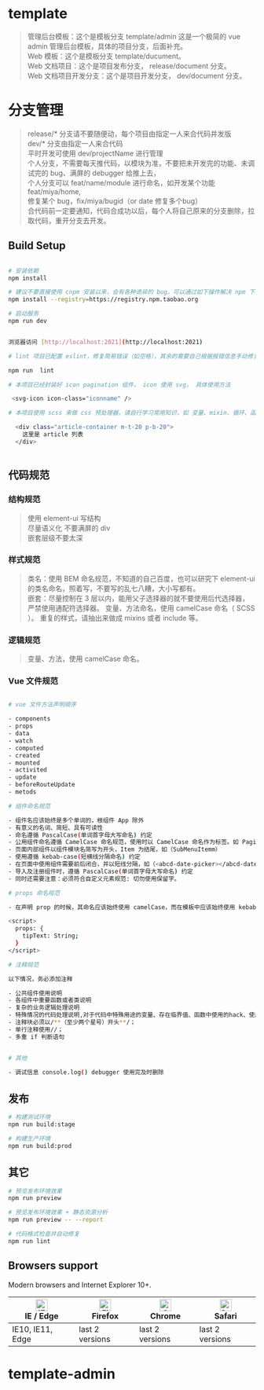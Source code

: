 <!--
 * @Descripttion: readme
 * @Author: miya wang
 * @Date: 2021-05-11 10:02:21
 * @LastEditors: miya wang
 * @LastEditTime: 2021-06-17 23:22:08
-->
# template

> 管理后台模板：这个是模板分支 template/admin 这是一个极简的 vue admin 管理后台模板，具体的项目分支，后面补充。<br>
> Web 模板：这个是模板分支 template/ducument。<br>
> Web 文档项目：这个是项目发布分支， release/document 分支。<br>
> Web 文档项目开发分支：这个是项目开发分支， dev/document 分支。<br>

# 分支管理

> release/* 分支请不要随便动，每个项目由指定一人来合代码并发版 <br>
> dev/* 分支由指定一人来合代码 <br>
> 平时开发可使用 dev/projectName 进行管理 <br>
> 个人分支，不需要每天推代码，以模块为准，不要把未开发完的功能、未调试完的 bug、满屏的 debugger 给推上去，<br> 个人分支可以 feat/name/module 进行命名，如开发某个功能 feat/miya/home, <br> 修复某个 bug，fix/miya/bugid（or date 修复多个bug）<br>
> 合代码前一定要通知，代码合成功以后，每个人将自己原来的分支删除，拉取代码，重开分支去开发。



## Build Setup

```bash

# 安装依赖
npm install

# 建议不要直接使用 cnpm 安装以来，会有各种诡异的 bug。可以通过如下操作解决 npm 下载速度慢的问题
npm install --registry=https://registry.npm.taobao.org

# 启动服务
npm run dev


浏览器访问 [http://localhost:2021](http://localhost:2021)

# lint 项目已配置 eslint，修复简易错误（如空格），其余的需要自己根据报错信息手动修复

npm run  lint

# 本项目已经封装好 icon pagination 组件， icon 使用 svg， 具体使用方法

 <svg-icon icon-class="iconname" />

# 本项目使用 scss 来做 css 预处理器，请自行学习常用知识，如 变量、mixin、循环、函数等，在项目中可直接使用 m-t-20 表示 margin-top：20px，p-t-20, 代表：padding-top：20px; 大家也可以多沉淀，往上面补充。如

  <div class="article-container m-t-20 p-b-20">
    这里是 article 列表
  </div>



```
## 代码规范

### 结构规范

> 使用 element-ui 写结构 <br>
> 尽量语义化 不要满屏的 div <br>
> 嵌套层级不要太深 <br>

### 样式规范

> 类名：使用 BEM 命名规范，不知道的自己百度，也可以研究下 element-ui 的类名命名，照着写，不要写的乱七八糟，大小写都有。 <br>
> 嵌套：尽量控制在 3 层以内，能用父子选择器的就不要使用后代选择器，严禁使用通配符选择器。
> 变量、方法命名，使用 camelCase 命名（ SCSS ）。
> 重复的样式，请抽出来做成 mixins 或者 include 等。


### 逻辑规范

> 变量、方法，使用 camelCase 命名。

### Vue 文件规范

``` bash

# vue 文件方法声明顺序

- components
- props
- data
- watch
- computed
- created
- mounted
- activited
- update
- beforeRouteUpdate
- metods

# 组件命名规范

- 组件名应该始终是多个单词的，根组件 App 除外
- 有意义的名词、简短、具有可读性
- 命名遵循 PascalCase(单词首字母大写命名) 约定
- 公用组件命名遵循 CamelCase 命名规范，使用时以 CamelCase 命名作为标签。如 Pagination
- 页面内部组件以组件模块名简写为开头，Item 为结尾，如（SubMenuItemm）
- 使用遵循 kebab-case(短横线分隔命名) 约定
- 在页面中使用组件需要前后闭合，并以短线分隔，如（<abcd-date-picker></abcd-date-picker>，<abcd-table></abcd-table>）
- 导入及注册组件时，遵循 PascalCase(单词首字母大写命名) 约定
- 同时还需要注意：必须符合自定义元素规范: 切勿使用保留字。

# props 命名规范

- 在声明 prop 的时候，其命名应该始终使用 camelCase，而在模板中应该始终使用 kebab-case 如：

<script>
  props: {
    tipText: String;
  }
</script>

# 注释规范

以下情况，务必添加注释

- 公共组件使用说明
- 各组件中重要函数或者类说明
- 复杂的业务逻辑处理说明
- 特殊情况的代码处理说明,对于代码中特殊用途的变量、存在临界值、函数中使用的hack、使用了某种算法或思路等需要进行注释描述
- 注释块必须以/**（至少两个星号）开头**/；
- 单行注释使用//；
- 多重 if 判断语句


# 其他

- 调试信息 console.log() debugger 使用完及时删除

```
## 发布

```bash
# 构建测试环境
npm run build:stage

# 构建生产环境
npm run build:prod
```

## 其它

```bash
# 预览发布环境效果
npm run preview

# 预览发布环境效果 + 静态资源分析
npm run preview -- --report

# 代码格式检查并自动修复
npm run lint
```

## Browsers support

Modern browsers and Internet Explorer 10+.

| [<img src="https://raw.githubusercontent.com/alrra/browser-logos/master/src/edge/edge_48x48.png" alt="IE / Edge" width="24px" height="24px" />](http://godban.github.io/browsers-support-badges/)</br>IE / Edge | [<img src="https://raw.githubusercontent.com/alrra/browser-logos/master/src/firefox/firefox_48x48.png" alt="Firefox" width="24px" height="24px" />](http://godban.github.io/browsers-support-badges/)</br>Firefox | [<img src="https://raw.githubusercontent.com/alrra/browser-logos/master/src/chrome/chrome_48x48.png" alt="Chrome" width="24px" height="24px" />](http://godban.github.io/browsers-support-badges/)</br>Chrome | [<img src="https://raw.githubusercontent.com/alrra/browser-logos/master/src/safari/safari_48x48.png" alt="Safari" width="24px" height="24px" />](http://godban.github.io/browsers-support-badges/)</br>Safari |
| --------- | --------- | --------- | --------- |
| IE10, IE11, Edge| last 2 versions| last 2 versions| last 2 versions


# template-admin

